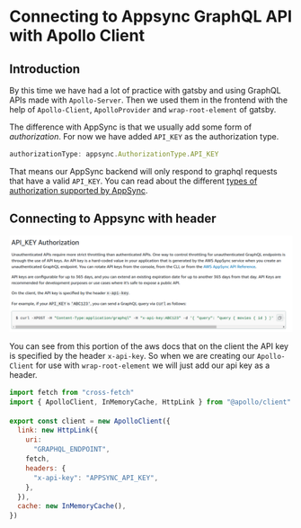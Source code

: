 # Connecting to Appsync GraphQL API with Apollo Client

## Introduction
By this time we have had a lot of practice with gatsby and using GraphQL APIs made with `Apollo-Server`. Then we used them in the frontend with the help of `Apollo-Client`,  `ApolloProvider` and `wrap-root-element` of gatsby.

The difference with AppSync is that we usually add some form of *authorization*. For now we have added `API_KEY` as the authorization type.  

```javascript
authorizationType: appsync.AuthorizationType.API_KEY
```

That means our AppSync backend will only respond to graphql requests that have a valid `API_KEY`. You can read about the different [types of authorization supported by AppSync](https://docs.aws.amazon.com/appsync/latest/devguide/security.html#aws-appsync-security).

## Connecting to Appsync with header

![api_key_auth from aws docs](auth_api_key.png)

You can see from this portion of the aws docs that on the client the API key is specified by the header `x-api-key`.
So when we are creating our `Apollo-Client` for use with `wrap-root-element` we will just add our api key as a header.

```javascript
import fetch from "cross-fetch"
import { ApolloClient, InMemoryCache, HttpLink } from "@apollo/client"

export const client = new ApolloClient({
  link: new HttpLink({
    uri:
      "GRAPHQL_ENDPOINT",
    fetch,
    headers: {
      "x-api-key": "APPSYNC_API_KEY",
    },
  }),
  cache: new InMemoryCache(),
})

```